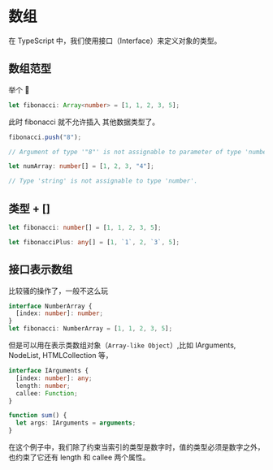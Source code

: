 # 数组

在 TypeScript 中，我们使用接口（Interface）来定义对象的类型。

## 数组范型

举个 🌰

```typescript
let fibonacci: Array<number> = [1, 1, 2, 3, 5];
```

此时 fibonacci 就不允许插入 其他数据类型了。

```typescript
fibonacci.push("8");

// Argument of type '"8"' is not assignable to parameter of type 'number'.

let numArray: number[] = [1, 2, 3, "4"];

// Type 'string' is not assignable to type 'number'.
```

## 类型 + []

```typescript
let fibonacci: number[] = [1, 1, 2, 3, 5];

let fibonacciPlus: any[] = [1, `1`, 2, `3`, 5];
```

## 接口表示数组

比较骚的操作了，一般不这么玩

```typescript
interface NumberArray {
  [index: number]: number;
}
let fibonacci: NumberArray = [1, 1, 2, 3, 5];
```

但是可以用在表示类数组对象（`Array-like Object`）,比如 IArguments, NodeList, HTMLCollection 等，

```typescript
interface IArguments {
  [index: number]: any;
  length: number;
  callee: Function;
}

function sum() {
  let args: IArguments = arguments;
}
```

在这个例子中，我们除了约束当索引的类型是数字时，值的类型必须是数字之外，也约束了它还有 length 和 callee 两个属性。
